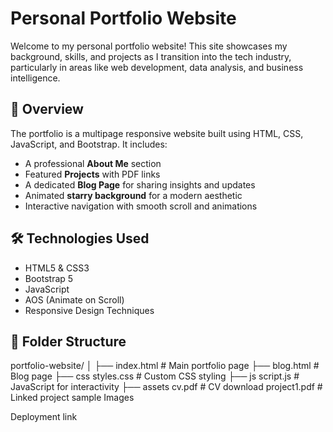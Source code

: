 # Personal Portfolio Website

Welcome to my personal portfolio website! This site showcases my background, skills, and projects as I transition into the tech industry, particularly in areas like web development, data analysis, and business intelligence.

## 🚀 Overview

The portfolio is a multipage responsive website built using HTML, CSS, JavaScript, and Bootstrap. It includes:

- A professional **About Me** section
- Featured **Projects** with PDF links
- A dedicated **Blog Page** for sharing insights and updates
- Animated **starry background** for a modern aesthetic
- Interactive navigation with smooth scroll and animations

## 🛠 Technologies Used

- HTML5 & CSS3
- Bootstrap 5
- JavaScript 
- AOS (Animate on Scroll)
- Responsive Design Techniques

## 📂 Folder Structure

portfolio-website/
│
├── index.html # Main portfolio page
├── blog.html # Blog page
├── css
        styles.css # Custom CSS styling
├── js
        script.js # JavaScript for interactivity
├── assets
        cv.pdf # CV download
        project1.pdf # Linked project sample
        Images 

Deployment link 

